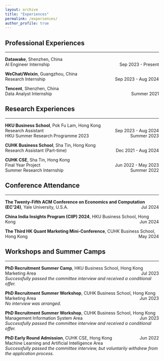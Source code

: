 ```yaml
---
layout: archive
title: "Experiences"
permalink: /experiences/
author_profile: true
---
```


## Professional Experiences
---
**Datawake**, Shenzhen, China \
AI Engineer Internship <span style="float: right;">Sep 2023 - Present</span>

**WeChat/Weixin**, Guangzhou, China \
Research Internship <span style="float: right;">Sep 2023 - Aug 2024</span>

**Tencent**, Shenzhen, China \
Data Analyst Internship <span style="float: right;">Summer 2021</span>

## Research Experiences
---
**HKU Business School**, Pok Fu Lam, Hong Kong \
Research Assistant <span style="float: right;">Sep 2023 - Aug 2024</span> \
HKU Summer Research Programme 2023 <span style="float: right;">Summer 2023</span>

**CUHK Business School**, Sha Tin, Hong Kong \
Research Assistant (Part-time) <span style="float: right;">Dec 2021 - Aug 2024</span>

**CUHK CSE**, Sha Tin, Hong Kong \
Final Year Project <span style="float: right;">Jun 2022 - May 2023</span> \
Summer Research Internship <span style="float: right;">Summer 2022</span>

## Conference Attendance
---
**The Twenty-Fifth ACM Conference on Economics and Computation (EC'24)**, Yale University, U.S.A. <span style="float: right;">Jul 2024</span>

**China India Insights Program (CIIP) 2024**, HKU Business School, Hong Kong <span style="float: right;">Jun 2024</span>

**The Third HK Quant Marketing Mini-Conference**, CUHK Business School, Hong Kong <span style="float: right;">May 2024</span>

## Workshops and Summer Camps
---
**PhD Recruitment Summer Camp**, HKU Business School, Hong Kong <span style="float: right;">Jul 2023</span> \
Marketing Area \
*Successfully passed the committee interview and received a conditional offer.*

**PhD Recruitment Summer Workshop**, CUHK Business School, Hong Kong <span style="float: right;">Jun 2023</span> \
Marketing Area \
*No interview was arranged.*

**PhD Recruitment Summer Workshop**, CUHK Business School, Hong Kong <span style="float: right;">Jun 2023</span> \
Management Information System Area \
*Successfully passed the committee interview and received a conditional offer.*

**PhD Early Round Admission**, CUHK CSE, Hong Kong <span style="float: right;">Jun 2022</span> \
Machine Learning and Artificial Intelligence Area \
*Successfully passed the committee interview, but voluntarily withdrew from the application process.*